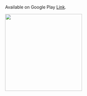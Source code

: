 Available on Google Play [Link](https://play.google.com/store/apps/details?id=com.us.gradesearch).


<img src="gif2.gif" width=250><br>
